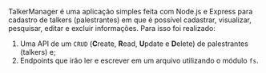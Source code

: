 TalkerManager é uma aplicação simples feita com Node.js e Express para cadastro de talkers (palestrantes) em que é possível cadastrar, visualizar, pesquisar, editar e excluir informações. Para isso foi realizado:
  1. Uma API de um `CRUD` (**C**reate, **R**ead, **U**pdate e **D**elete) de palestrantes (talkers) e;
  2. Endpoints que irão ler e escrever em um arquivo utilizando o módulo `fs`.
